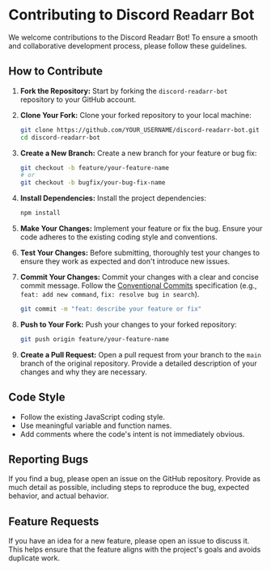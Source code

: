 # Contributing to Discord Readarr Bot

We welcome contributions to the Discord Readarr Bot! To ensure a smooth and collaborative development process, please follow these guidelines.

## How to Contribute

1.  **Fork the Repository:** Start by forking the `discord-readarr-bot` repository to your GitHub account.

2.  **Clone Your Fork:** Clone your forked repository to your local machine:
    ```bash
    git clone https://github.com/YOUR_USERNAME/discord-readarr-bot.git
    cd discord-readarr-bot
    ```

3.  **Create a New Branch:** Create a new branch for your feature or bug fix:
    ```bash
    git checkout -b feature/your-feature-name
    # or
    git checkout -b bugfix/your-bug-fix-name
    ```

4.  **Install Dependencies:** Install the project dependencies:
    ```bash
    npm install
    ```

5.  **Make Your Changes:** Implement your feature or fix the bug. Ensure your code adheres to the existing coding style and conventions.

6.  **Test Your Changes:** Before submitting, thoroughly test your changes to ensure they work as expected and don't introduce new issues.

7.  **Commit Your Changes:** Commit your changes with a clear and concise commit message. Follow the [Conventional Commits](https://www.conventionalcommits.org/en/v1.0.0/) specification (e.g., `feat: add new command`, `fix: resolve bug in search`).
    ```bash
    git commit -m "feat: describe your feature or fix"
    ```

8.  **Push to Your Fork:** Push your changes to your forked repository:
    ```bash
    git push origin feature/your-feature-name
    ```

9.  **Create a Pull Request:** Open a pull request from your branch to the `main` branch of the original repository. Provide a detailed description of your changes and why they are necessary.

## Code Style

-   Follow the existing JavaScript coding style.
-   Use meaningful variable and function names.
-   Add comments where the code's intent is not immediately obvious.

## Reporting Bugs

If you find a bug, please open an issue on the GitHub repository. Provide as much detail as possible, including steps to reproduce the bug, expected behavior, and actual behavior.

## Feature Requests

If you have an idea for a new feature, please open an issue to discuss it. This helps ensure that the feature aligns with the project's goals and avoids duplicate work.
